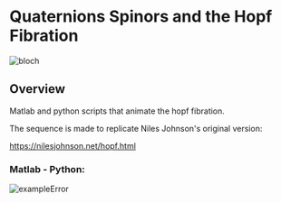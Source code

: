 # Quaternions Spinors and the Hopf Fibration

![bloch](https://user-images.githubusercontent.com/62537514/140198060-a251ba9a-327f-4d2d-a766-5e3364c83993.png)

## Overview





Matlab and python scripts that animate the hopf fibration.

The sequence is made to replicate Niles Johnson's original version: 

https://nilesjohnson.net/hopf.html

### Matlab - Python:

![exampleError](https://user-images.githubusercontent.com/62537514/79315662-2b813300-7efb-11ea-829e-c57a19ef4efe.png)
